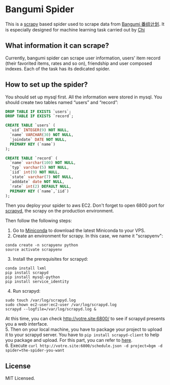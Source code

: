 # Bangumi Spider

This is a [scrapy](http://scrapy.org/) based spider used to scrape data from [Bangumi 番组计划](https://bgm.tv). It is especially designed for machine learning task carried out by [Chi](http://ikely.me/chi)

## What information it can scrape?

Currently, bangumi spider can scrape user information, users' item record (their favorited items, rates and so on), friendship and user composed indexes. Each of the task has its dedicated spider.

## How to set up the spider?

You should set up mysql first. All the information were stored in mysql. You should create two tables named “users” and “record”:

```sql
DROP TABLE IF EXISTS `users`;
DROP TABLE IF EXISTS `record`;

CREATE TABLE `users` (
  `uid` INTEGER(9) NOT NULL,
  `name` VARCHAR(30) NOT NULL,
  `joindate` DATE NOT NULL,
  PRIMARY KEY (`name`)
);

CREATE TABLE `record` (
  `name` varchar(100) NOT NULL,
  `typ` varchar(5) NOT NULL,
  `iid` int(9) NOT NULL,
  `state` varchar(7) NOT NULL,
  `adddate` date NOT NULL,
  `rate` int(2) DEFAULT NULL,
  PRIMARY KEY (`name`,`iid`)
);
```

Then you deploy your spider to aws EC2. Don't forget to open 6800 port for [scrapyd](http://scrapyd.readthedocs.org/en/latest/), the scrapy on the production environment.

Then follow the following steps:

1. Go to [Miniconda](http://conda.pydata.org/miniconda.html) to download the latest Miniconda to your VPS.  
2. Create an environment for scrapy. In this case, we name it "scrapyenv":
```
conda create -n scrapyenv python
source activate scrapyenv
```  
3. Install the prerequisites for scrapyd:
```
conda install lxml
pip install scrapyd
pip install mysql-python
pip install service_identity
```  
4. Run scrapyd:
```
sudo touch /var/log/scrapyd.log
sudo chown ec2-user:ec2-user /var/log/scrapyd.log
scrapyd --logfile=/var/log/scrapyd.log &
```  
At this time, you can check http://votre.site:6800/ to see if scrapyd presents you a web interface.  
5. Then on your local machine, you have to package your project to upload it to your scrapyd server. You have to `pip install scrapyd-client` to help you package and upload. For this part, you can refer to [here](https://github.com/scrapy/scrapyd-client).  
6. Execute `curl http://votre.site:6800/schedule.json -d project=bgm -d spider=the-spider-you-want`  

## License

MIT Licensed.
